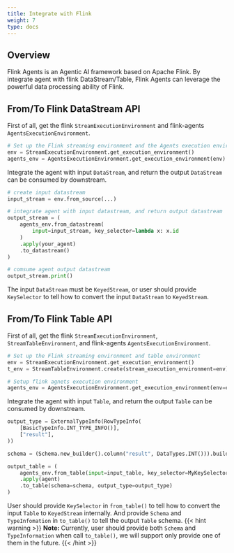 ```yaml
---
title: Integrate with Flink
weight: 7
type: docs
---
```

<!--
Licensed to the Apache Software Foundation (ASF) under one
or more contributor license agreements.  See the NOTICE file
distributed with this work for additional information
regarding copyright ownership.  The ASF licenses this file
to you under the Apache License, Version 2.0 (the
"License"); you may not use this file except in compliance
with the License.  You may obtain a copy of the License at

  http://www.apache.org/licenses/LICENSE-2.0

Unless required by applicable law or agreed to in writing,
software distributed under the License is distributed on an
"AS IS" BASIS, WITHOUT WARRANTIES OR CONDITIONS OF ANY
KIND, either express or implied.  See the License for the
specific language governing permissions and limitations
under the License.
-->
## Overview
Flink Agents is an Agentic AI framework based on Apache Flink. By integrate agent with flink DataStream/Table, Flink Agents can leverage the powerful data processing ability of Flink. 
## From/To Flink DataStream API

First of all, get the flink `StreamExecutionEnvironment` and flink-agents `AgentsExecutionEnvironment`.

```python
# Set up the Flink streaming environment and the Agents execution environment.
env = StreamExecutionEnvironment.get_execution_environment()
agents_env = AgentsExecutionEnvironment.get_execution_environment(env)
```

Integrate the agent with input `DataStream`, and return the output `DataStream` can be consumed by downstream.

```python
# create input datastream
input_stream = env.from_source(...)

# integrate agent with input datastream, and return output datastream
output_stream = (
    agents_env.from_datastream(
        input=input_stream, key_selector=lambda x: x.id
    )
    .apply(your_agent)
    .to_datastream()
)

# comsume agent output datastream
output_stream.print()
```

The input `DataStream` must be `KeyedStream`, or user should provide `KeySelector` to tell how to convert the input `DataStream` to `KeyedStream`.

## From/To Flink Table API

First of all, get the flink `StreamExecutionEnvironment`, `StreamTableEnvironment`, and flink-agents `AgentsExecutionEnvironment`.
```python
# Set up the Flink streaming environment and table environment
env = StreamExecutionEnvironment.get_execution_environment()
t_env = StreamTableEnvironment.create(stream_execution_environment=env)

# Setup flink agnets execution environment
agents_env = AgentsExecutionEnvironment.get_execution_environment(env=env, t_env=t_env)
```

Integrate the agent with input `Table`, and return the output `Table` can be consumed by downstream.

```python
output_type = ExternalTypeInfo(RowTypeInfo(
    [BasicTypeInfo.INT_TYPE_INFO()],
    ["result"],
))

schema = (Schema.new_builder().column("result", DataTypes.INT())).build()

output_table = (
    agents_env.from_table(input=input_table, key_selector=MyKeySelector())
    .apply(agent)
    .to_table(schema=schema, output_type=output_type)
)
```

User should provide `KeySelector` in `from_table()` to tell how to convert the input `Table` to `KeyedStream` internally. And provide `Schema` and `TypeInfomation` in `to_table()` to tell the output `Table` schema.
{{< hint warning >}}
__Note:__ Currently, user should provide both `Schema` and `TypeInformation` when call `to_table()`, we will support only provide one of them in the future.
{{< /hint >}}